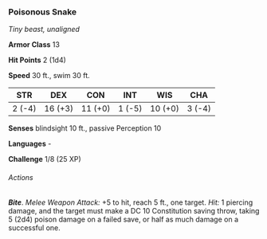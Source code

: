 ### Poisonous Snake

*Tiny beast, unaligned*

**Armor Class** 13

**Hit Points** 2 (1d4)

**Speed** 30 ft., swim 30 ft.

| STR    | DEX     | CON     | INT    | WIS     | CHA    |
|--------|---------|---------|--------|---------|--------|
| 2 (-4) | 16 (+3) | 11 (+0) | 1 (-5) | 10 (+0) | 3 (-4) |

**Senses** blindsight 10 ft., passive Perception 10

**Languages** -

**Challenge** 1/8 (25 XP)

###### Actions

***Bite***. *Melee Weapon Attack:* +5 to hit, reach 5 ft., one target. *Hit:* 1 piercing damage, and the target must make a DC 10 Constitution saving throw, taking 5 (2d4) poison damage on a failed save, or half as much damage on a successful one.